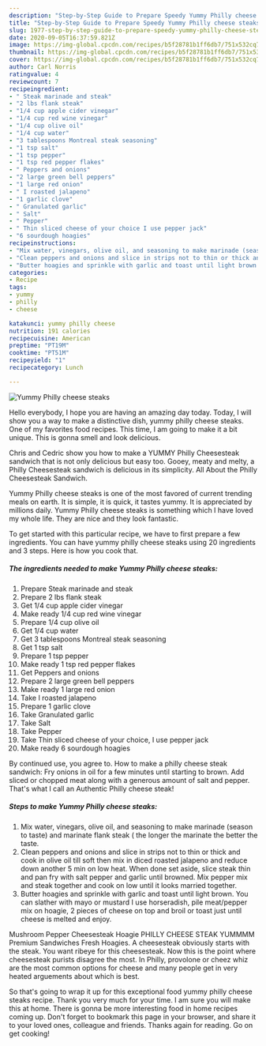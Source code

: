 ```yaml
---
description: "Step-by-Step Guide to Prepare Speedy Yummy Philly cheese steaks"
title: "Step-by-Step Guide to Prepare Speedy Yummy Philly cheese steaks"
slug: 1977-step-by-step-guide-to-prepare-speedy-yummy-philly-cheese-steaks
date: 2020-09-05T16:37:59.821Z
image: https://img-global.cpcdn.com/recipes/b5f28781b1ff6db7/751x532cq70/yummy-philly-cheese-steaks-recipe-main-photo.jpg
thumbnail: https://img-global.cpcdn.com/recipes/b5f28781b1ff6db7/751x532cq70/yummy-philly-cheese-steaks-recipe-main-photo.jpg
cover: https://img-global.cpcdn.com/recipes/b5f28781b1ff6db7/751x532cq70/yummy-philly-cheese-steaks-recipe-main-photo.jpg
author: Carl Norris
ratingvalue: 4
reviewcount: 7
recipeingredient:
- " Steak marinade and steak"
- "2 lbs flank steak"
- "1/4 cup apple cider vinegar"
- "1/4 cup red wine vinegar"
- "1/4 cup olive oil"
- "1/4 cup water"
- "3 tablespoons Montreal steak seasoning"
- "1 tsp salt"
- "1 tsp pepper"
- "1 tsp red pepper flakes"
- " Peppers and onions"
- "2 large green bell peppers"
- "1 large red onion"
- " I roasted jalapeno"
- "1 garlic clove"
- " Granulated garlic"
- " Salt"
- " Pepper"
- " Thin sliced cheese of your choice I use pepper jack"
- "6 sourdough hoagies"
recipeinstructions:
- "Mix water, vinegars, olive oil, and seasoning to make marinade (season to taste) and marinate flank steak ( the longer the marinate the better the taste."
- "Clean peppers and onions and slice in strips not to thin or thick and cook in olive oil till soft then mix in diced roasted jalapeno and reduce down another 5 min on low heat. When done set aside, slice steak thin and pan fry with salt pepper and garlic until browned. Mix pepper mix and steak together and cook on low until it looks married together."
- "Butter hoagies and sprinkle with garlic and toast until light brown. You can slather with mayo or mustard I use horseradish, pile meat/pepper mix on hoagie, 2 pieces of cheese on top and broil or toast just until cheese is melted and enjoy."
categories:
- Recipe
tags:
- yummy
- philly
- cheese

katakunci: yummy philly cheese 
nutrition: 191 calories
recipecuisine: American
preptime: "PT19M"
cooktime: "PT51M"
recipeyield: "1"
recipecategory: Lunch

---
```



![Yummy Philly cheese steaks](https://img-global.cpcdn.com/recipes/b5f28781b1ff6db7/751x532cq70/yummy-philly-cheese-steaks-recipe-main-photo.jpg)

Hello everybody, I hope you are having an amazing day today. Today, I will show you a way to make a distinctive dish, yummy philly cheese steaks. One of my favorites food recipes. This time, I am going to make it a bit unique. This is gonna smell and look delicious.

Chris and Cedric show you how to make a YUMMY Philly Cheesesteak sandwich that is not only delicious but easy too. Gooey, meaty and melty, a Philly Cheesesteak sandwich is delicious in its simplicity. All About the Philly Cheesesteak Sandwich.

Yummy Philly cheese steaks is one of the most favored of current trending meals on earth. It is simple, it is quick, it tastes yummy. It is appreciated by millions daily. Yummy Philly cheese steaks is something which I have loved my whole life. They are nice and they look fantastic.


To get started with this particular recipe, we have to first prepare a few ingredients. You can have yummy philly cheese steaks using 20 ingredients and 3 steps. Here is how you cook that.

<!--inarticleads1-->

##### The ingredients needed to make Yummy Philly cheese steaks:

1. Prepare  Steak marinade and steak
1. Prepare 2 lbs flank steak
1. Get 1/4 cup apple cider vinegar
1. Make ready 1/4 cup red wine vinegar
1. Prepare 1/4 cup olive oil
1. Get 1/4 cup water
1. Get 3 tablespoons Montreal steak seasoning
1. Get 1 tsp salt
1. Prepare 1 tsp pepper
1. Make ready 1 tsp red pepper flakes
1. Get  Peppers and onions
1. Prepare 2 large green bell peppers
1. Make ready 1 large red onion
1. Take  I roasted jalapeno
1. Prepare 1 garlic clove
1. Take  Granulated garlic
1. Take  Salt
1. Take  Pepper
1. Take  Thin sliced cheese of your choice, I use pepper jack
1. Make ready 6 sourdough hoagies


By continued use, you agree to. How to make a philly cheese steak sandwich: Fry onions in oil for a few minutes until starting to brown. Add sliced or chopped meat along with a generous amount of salt and pepper. That&#39;s what I call an Authentic Philly cheese steak! 

<!--inarticleads2-->

##### Steps to make Yummy Philly cheese steaks:

1. Mix water, vinegars, olive oil, and seasoning to make marinade (season to taste) and marinate flank steak ( the longer the marinate the better the taste.
1. Clean peppers and onions and slice in strips not to thin or thick and cook in olive oil till soft then mix in diced roasted jalapeno and reduce down another 5 min on low heat. When done set aside, slice steak thin and pan fry with salt pepper and garlic until browned. Mix pepper mix and steak together and cook on low until it looks married together.
1. Butter hoagies and sprinkle with garlic and toast until light brown. You can slather with mayo or mustard I use horseradish, pile meat/pepper mix on hoagie, 2 pieces of cheese on top and broil or toast just until cheese is melted and enjoy.


Mushroom Pepper Cheesesteak Hoagie PHILLY CHEESE STEAK YUMMMM Premium Sandwiches Fresh Hoagies. A cheesesteak obviously starts with the steak. You want ribeye for this cheesesteak. Now this is the point where cheesesteak purists disagree the most. In Philly, provolone or cheez whiz are the most common options for cheese and many people get in very heated arguements about which is best. 

So that's going to wrap it up for this exceptional food yummy philly cheese steaks recipe. Thank you very much for your time. I am sure you will make this at home. There is gonna be more interesting food in home recipes coming up. Don't forget to bookmark this page in your browser, and share it to your loved ones, colleague and friends. Thanks again for reading. Go on get cooking!
